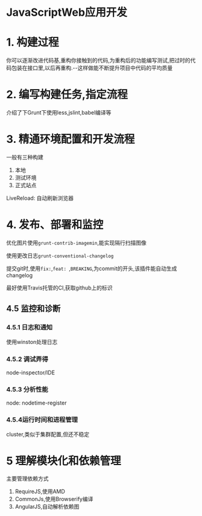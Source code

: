 # JavaScriptWeb应用开发

# 1. 构建过程

你可以逐渐改进代码基,重构你接触到的代码,为重构后的功能编写测试,把过时的代码包装在接口里,以后再重构.--这样做能不断提升项目中代码的平均质量

# 2. 编写构建任务,指定流程

介绍了下Grunt下使用less,jslint,babel编译等

# 3. 精通环境配置和开发流程

一般有三种构建

1. 本地
2. 测试环境
3. 正式站点

LiveReload: 自动刷新浏览器

# 4. 发布、部署和监控

优化图片使用`grunt-contrib-imagemin`,能实现隔行扫描图像

使用更改日志`grunt-conventional-changelog`

提交git时,使用`fix:`,`feat: `,`BREAKING`,为commit的开头,该插件能自动生成changelog

最好使用Travis托管的CI,获取github上的标识

## 4.5 监控和诊断

### 4.5.1 日志和通知

使用winston处理日志

### 4.5.2 调试弄得

node-inspector/IDE

### 4.5.3 分析性能

node: nodetime-register

### 4.5.4运行时间和进程管理

cluster,类似于集群配置,但还不稳定

# 5 理解模块化和依赖管理

主要管理依赖方式

1. RequireJS,使用AMD
2. CommonJs,使用Browserify编译
3. AngularJS,自动解析依赖图


